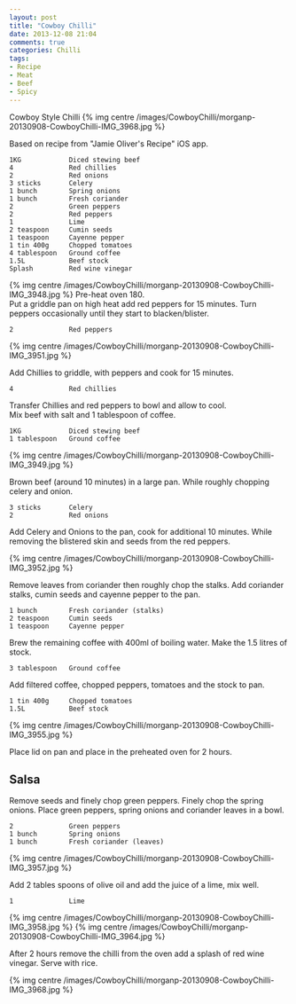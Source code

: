 ```yaml
---
layout: post
title: "Cowboy Chilli"
date: 2013-12-08 21:04
comments: true
categories: Chilli
tags:
- Recipe
- Meat
- Beef
- Spicy
---
```


Cowboy Style Chilli
{% img centre /images/CowboyChilli/morganp-20130908-CowboyChilli-IMG_3968.jpg %}

Based on recipe from "Jamie Oliver's Recipe" iOS app.

    1KG            Diced stewing beef
    4              Red chillies
    2              Red onions
    3 sticks       Celery
    1 bunch        Spring onions
    1 bunch        Fresh coriander
    2              Green peppers
    2              Red peppers
    1              Lime
    2 teaspoon     Cumin seeds
    1 teaspoon     Cayenne pepper
    1 tin 400g     Chopped tomatoes
    4 tablespoon   Ground coffee
    1.5L           Beef stock
    Splash         Red wine vinegar

{% img centre /images/CowboyChilli/morganp-20130908-CowboyChilli-IMG_3948.jpg %}
Pre-heat oven 180.  
Put a griddle pan on high heat add red peppers for 15 minutes. Turn peppers occasionally until they start to blacken/blister.

    2              Red peppers

{% img centre /images/CowboyChilli/morganp-20130908-CowboyChilli-IMG_3951.jpg %}

Add Chillies to griddle, with peppers and cook for 15 minutes.

    4              Red chillies

Transfer Chillies and red peppers to bowl and allow to cool.  
Mix beef with salt and 1 tablespoon of coffee.

    1KG            Diced stewing beef
    1 tablespoon   Ground coffee

{% img centre /images/CowboyChilli/morganp-20130908-CowboyChilli-IMG_3949.jpg %}

Brown beef (around 10 minutes) in a large pan. While roughly chopping celery and onion.

    3 sticks       Celery
    2              Red onions

Add Celery and Onions to the pan, cook for additional 10 minutes. While removing the blistered skin and seeds from the red peppers.

{% img centre /images/CowboyChilli/morganp-20130908-CowboyChilli-IMG_3952.jpg %}

Remove leaves from coriander then roughly chop the stalks. Add coriander stalks, cumin seeds and cayenne pepper to the pan.

    1 bunch        Fresh coriander (stalks)
    2 teaspoon     Cumin seeds
    1 teaspoon     Cayenne pepper

Brew the remaining coffee with 400ml of boiling water. Make the 1.5 litres of stock.

    3 tablespoon   Ground coffee

Add filtered coffee, chopped peppers, tomatoes and the stock to pan. 

    1 tin 400g     Chopped tomatoes
    1.5L           Beef stock

{% img centre /images/CowboyChilli/morganp-20130908-CowboyChilli-IMG_3955.jpg %}

Place lid on pan and place in the preheated oven for 2 hours.

Salsa
--

Remove seeds and finely chop green peppers. Finely chop the spring onions. Place green peppers, spring onions and coriander leaves in a bowl.

    2              Green peppers
    1 bunch        Spring onions
    1 bunch        Fresh coriander (leaves)

{% img centre /images/CowboyChilli/morganp-20130908-CowboyChilli-IMG_3957.jpg %}

Add 2 tables spoons of olive oil and add the juice of a lime, mix well.

    1              Lime
{% img centre /images/CowboyChilli/morganp-20130908-CowboyChilli-IMG_3958.jpg %}
{% img centre /images/CowboyChilli/morganp-20130908-CowboyChilli-IMG_3964.jpg %}

After 2 hours remove the chilli from the oven add a splash of red wine vinegar. Serve with rice.

{% img centre /images/CowboyChilli/morganp-20130908-CowboyChilli-IMG_3968.jpg %}

